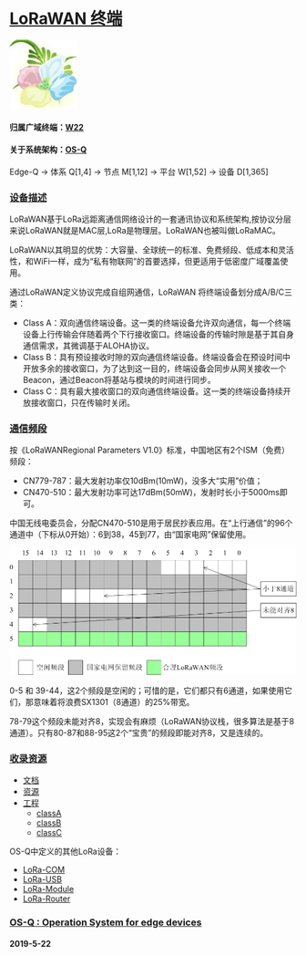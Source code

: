 ﻿# [LoRaWAN 终端](https://github.com/OS-Q/D148)

[![sites](OS-Q/OS-Q.png)](http://www.OS-Q.com)

#### 归属广域终端：[W22](https://github.com/OS-Q/W22)

#### 关于系统架构：[OS-Q](https://github.com/OS-Q/OS-Q)

Edge-Q -> 体系 Q[1,4] -> 节点 M[1,12] -> 平台 W[1,52] -> 设备 D[1,365]

### [设备描述](https://github.com/OS-Q/D148/wiki) 

LoRaWAN基于LoRa远距离通信网络设计的一套通讯协议和系统架构,按协议分层来说LoRaWAN就是MAC层,LoRa是物理层。LoRaWAN也被叫做LoRaMAC。

LoRaWAN以其明显的优势：大容量、全球统一的标准、免费频段、低成本和灵活性，和WiFi一样，成为“私有物联网”的首要选择，但更适用于低密度广域覆盖使用。

通过LoRaWAN定义协议完成自组网通信，LoRaWAN 将终端设备划分成A/B/C三类：

* Class A：双向通信终端设备。这一类的终端设备允许双向通信，每一个终端设备上行传输会伴随着两个下行接收窗口。终端设备的传输时隙是基于其自身通信需求，其微调基于ALOHA协议。
* Class B：具有预设接收时隙的双向通信终端设备。终端设备会在预设时间中开放多余的接收窗口，为了达到这一目的，终端设备会同步从网关接收一个Beacon，通过Beacon将基站与模块的时间进行同步。
* Class C：具有最大接收窗口的双向通信终端设备。这一类的终端设备持续开放接收窗口，只在传输时关闭。

### [通信频段](https://github.com/OS-Q/D148) 

按《LoRaWANRegional Parameters V1.0》标准，中国地区有2个ISM（免费）频段：

* CN779-787：最大发射功率仅10dBm(10mW)，没多大“实用”价值；
* CN470-510：最大发射功率可达17dBm(50mW)，发射时长小于5000ms即可。

中国无线电委员会，分配CN470-510是用于居民抄表应用。在“上行通信”的96个通道中（下标从0开始）：6到38，45到77，由“国家电网”保留使用。

[![sites](OS-Q/freq.jpg)](http://www.OS-Q.com)

0-5 和 39-44，这2个频段是空闲的；可惜的是，它们都只有6通道，如果使用它们，那意味着将浪费SX1301（8通道）的25%带宽。

78-79这个频段未能对齐8，实现会有麻烦（LoRaWAN协议栈，很多算法是基于8通道）。只有80-87和88-95这2个“宝贵”的频段即能对齐8，又是连续的。

### [收录资源](https://github.com/OS-Q/D148) 

* [文档](docs/)
* [资源](src/)
* [工程](LoRaWAN/)
	* [classA](LoRaWAN/classA/)
	* [classB](LoRaWAN/classB/)
	* [classC](LoRaWAN/classC/)

OS-Q中定义的其他LoRa设备：

* [LoRa-COM](https://github.com/OS-Q/D101)
* [LoRa-USB](https://github.com/OS-Q/D109)
* [LoRa-Module](https://github.com/OS-Q/D113)
* [LoRa-Router](https://github.com/OS-Q/D170)

### [OS-Q : Operation System for edge devices](http://www.OS-Q.com/Edge/D148)
####  2019-5-22
